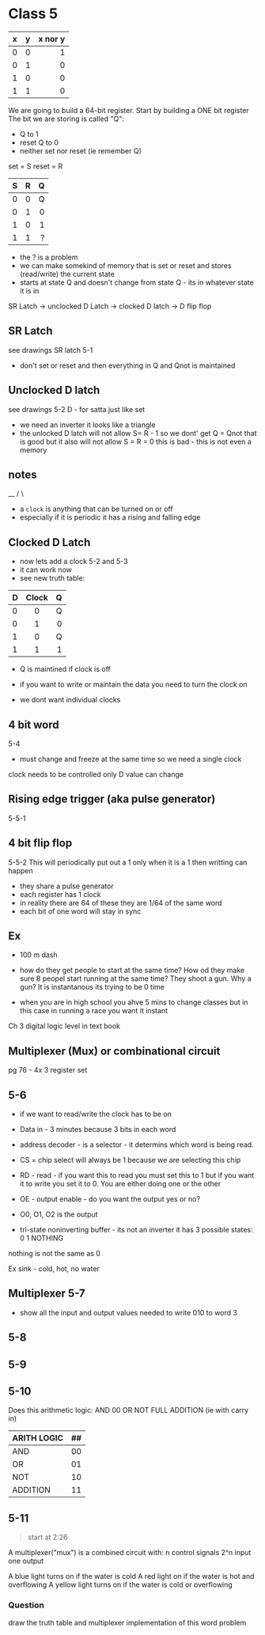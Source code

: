 # Class 5

|   x   |   y   | x nor y |
| ----- |:-----:| -------:|
|   0   |   0   |    1    |
|   0   |   1   |    0    |
|   1   |   0   |    0    |
|   1   |   1   |    0    |

We are going to build a 64-bit register. 
Start by building a ONE bit register
The bit we are storing is called "Q":
- Q to 1
- reset Q to 0
- neither set nor reset (ie remember Q)

set = S
reset = R

|   S   |   R   |    Q    |
| ----- |:-----:| -------:|
|   0   |   0   |    Q    |
|   0   |   1   |    0    |
|   1   |   0   |    1    |
|   1   |   1   |    ?    | 

- the ? is a problem
- we can make somekind of memory that is set or reset and stores (read/write) the current state
- starts at state Q and doesn't change from state Q - its in whatever state it is in

SR Latch -> unclocked D Latch -> clocked D latch -> D flip flop

## SR Latch
see drawings SR latch 5-1
- don't set or reset and then everything in Q and Qnot is maintained

## Unclocked D latch
see drawings 5-2
D - for satta just like set
- we need an inverter it looks like a triangle
- the unlocked D latch will not allow S= R - 1
so we dont' get Q = Qnot that is good
but it also will not allow S = R = 0 this is bad - this is not even a memory

## notes
 __
/  \
- a `clock` is anything that can be turned on or off
- especially if it is periodic it has a rising and falling edge

## Clocked D Latch
- now lets add a clock
5-2 and 5-3
- it can work now
- see new truth table:

|   D   |   Clock   |    Q    |
| ----- |:---------:| -------:|
|   0   |     0     |    Q    |
|   0   |     1     |    0    |
|   1   |     0     |    Q    |
|   1   |     1     |    1    | 

- Q is maintined if clock is off
- if you want to write or maintain the data you need to turn the clock on

- we dont want individual clocks

## 4 bit word
5-4
- must change and freeze at the same time so we need a single clock

clock needs to be controlled
only D value can change

## Rising edge trigger (aka pulse generator)
5-5-1

## 4 bit flip flop
5-5-2
This will periodically put out a 1 only when it is a 1 then writting can happen
- they share a pulse generator
- each register has 1 clock
- in reality there are 64 of these they are 1/64 of the same word
- each bit of one word will stay in sync

## Ex
- 100 m dash 
- how do they get people to start at the same time? How od they make sure 8 peopel start running at the same time? They shoot a gun. Why a gun? It is instantanous its trying to be 0 time

- when you are in high school you ahve 5 mins to change classes but in this case in running a race you want it instant

Ch 3 digital logic level in text book

## Multiplexer (Mux) or combinational circuit
pg 76 - 4x 3 register set

## 5-6
- if we want to read/write the clock has to be on
- Data in - 3 minutes because 3 bits in each word
- address decoder - is a selector - it determins which word is being read.
- CS = chip select will always be 1 because we are selecting this chip
- RD - read - if you want this to read you must set this to 1 but if you want it to write you set it to 0. You are either doing one or the other
- OE - output enable - do you want the output yes or no?
- O0, O1, O2 is the output

- tri-state noninverting buffer  - its not an inverter it has 3 possible states:
0
1
NOTHING

nothing is not the same as 0

Ex sink - cold, hot, no water

## Multiplexer 5-7
- show all the input and output values needed to write 010 to word 3

## 5-8

## 5-9

## 5-10
Does this arithmetic logic:
AND 00
OR
NOT 
FULL ADDITION (ie with carry in)

|   ARITH LOGIC   |   ##   |
| --------------- | ------:| 
|   AND           |   00   |  
|   OR            |   01   |   
|   NOT           |   10   | 
|   ADDITION      |   11   |

## 5-11

> start at 2:26


A multiplexer("mux") is a combined circuit with:
n control signals
2^n input
one output

A blue light turns on if the water is cold
A red light on if the water is hot and overflowing
A yellow light turns on if the water is cold or overflowing

### Question
draw the truth table and multiplexer implementation of this word problem